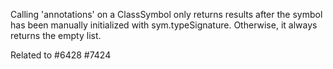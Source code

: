 Calling 'annotations' on a ClassSymbol only returns results after the symbol has been manually initialized with sym.typeSignature. Otherwise, it always returns the empty list.

Related to #6428
#7424
